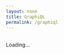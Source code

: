 ```yaml
---
layout: none
title: GraphiQL
permalink: /graphiql
---
```

<script src="//cdn.jsdelivr.net/es6-promise/4.0.5/es6-promise.auto.min.js"></script> 
<script src="//cdn.jsdelivr.net/fetch/0.9.0/fetch.min.js"></script> 
<script src="//cdn.jsdelivr.net/react/15.4.2/react.min.js"></script> 
<script src="//cdn.jsdelivr.net/react/15.4.2/react-dom.min.js"></script> 
<link rel="stylesheet" href="//cdn.jsdelivr.net/npm/graphiql@0.11.2/graphiql.css"/>  
<script src="//cdn.jsdelivr.net/npm/graphiql@0.11.2/graphiql.js"></script>
<style>body { height: 100%; margin: 0; width: 100%; overflow: hidden; } #graphiql { height: 100vh; }</style>

<div id="graphiql">Loading...</div>

<script>

    /**
     * This GraphiQL example illustrates how to use some of GraphiQL's props
     * in order to enable reading and updating the URL parameters, making
     * link sharing of queries a little bit easier.
     *
     * This is only one example of this kind of feature, GraphiQL exposes
     * various React params to enable interesting integrations.
     */

        // Parse the search string to get url parameters.
    var search = window.location.search;
    var parameters = {};
    search.substr(1).split('&').forEach(function (entry) {
        var eq = entry.indexOf('=');
        if (eq >= 0) {
            parameters[decodeURIComponent(entry.slice(0, eq))] =
                decodeURIComponent(entry.slice(eq + 1));
        }
    });

    // if variables was provided, try to format it.
    if (parameters.variables) {
        try {
            parameters.variables =
                JSON.stringify(JSON.parse(parameters.variables), null, 2);
        } catch (e) {
            // Do nothing, we want to display the invalid JSON as a string, rather
            // than present an error.
        }
    }

    // When the query and variables string is edited, update the URL bar so
    // that it can be easily shared
    function onEditQuery(newQuery) {
        parameters.query = newQuery;
        updateURL();
    }

    function onEditVariables(newVariables) {
        parameters.variables = newVariables;
        updateURL();
    }

    function onEditOperationName(newOperationName) {
        parameters.operationName = newOperationName;
        updateURL();
    }

    function updateURL() {
        var newSearch = '?' + Object.keys(parameters).filter(function (key) {
                return Boolean(parameters[key]);
            }).map(function (key) {
                return encodeURIComponent(key) + '=' +
                       encodeURIComponent(parameters[key]);
            }).join('&');
        history.replaceState(null, null, newSearch);
    }



    // Defines a GraphQL fetcher using the fetch API. You're not required to
    // use fetch, and could instead implement graphQLFetcher however you like,
    // as long as it returns a Promise or Observable.
    function graphQLFetcher(graphQLParams) {
        return fetch('https://demo.hypergraphql.org:8484/graphql', {
            method: 'post',
            headers: {
                'Accept': 'application/json',
                'Content-Type': 'application/json'
            },
            body: JSON.stringify(graphQLParams),
            credentials: 'include',
        }).then(function (response) {
            return response.text();
        }).then(function (responseBody) {
            try {
                return JSON.parse(responseBody);
            } catch (error) {
                return responseBody;
            }
        });
    }

    // Render GraphiQL /> into the body.
    // See the README in the top level of this module to learn more about
    // how you can customize GraphiQL by providing different values or
    // additional child elements.
    ReactDOM.render(
        React.createElement(GraphiQL, {
            fetcher: graphQLFetcher,
            query: parameters.query,
            variables: parameters.variables,
            operationName: parameters.operationName,
            onEditQuery: onEditQuery,
            onEditVariables: onEditVariables,
            onEditOperationName: onEditOperationName
        }),
        document.getElementById('graphiql')
    );
    
</script> 